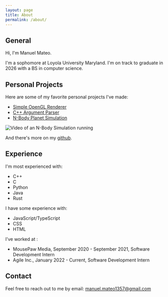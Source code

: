 ```yaml
---
layout: page
title: About
permalink: /about/
---
```



## General

Hi, I'm Manuel Mateo.

I'm a sophomore at Loyola University Maryland. I'm on track to graduate in 2026 with a BS in computer science.

## Personal Projects

Here are some of my favorite personal projects I've made:

- [Simple OpenGL Renderer](https://github.com/yekyam/SOGL-Renderer)
- [C++ Argument Parser](https://github.com/yekyam/YAGP)
- [N-Body Planet Simulation](https://github.com/yekyam/N-Body-Sim)

![Video of an N-Body Simulation running](https://github.com/yekyam/yekyam.github.io/assets/53839024/e9081f8b-2161-4ff0-b6b6-03601d991223)


And there's more on my [github](https://github.com/yekyam).


## Experience

I'm most experienced with:
- C++
- C
- Python
- Java
- Rust

I have some experience with:
- JavaScript/TypeScript
- CSS
- HTML

I've worked at :
- MousePaw Media, September 2020 - September 2021, Software Development Intern
- Agile Inc., January 2022 - Current, Software Development Intern

## Contact

Feel free to reach out to me by email: manuel.mateo1357@gmail.com


